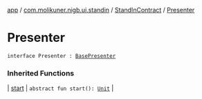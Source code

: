 [app](../../index.md) / [com.molikuner.nigb.ui.standin](../index.md) / [StandInContract](index.md) / [Presenter](./-presenter.md)

# Presenter

`interface Presenter : `[`BasePresenter`](../../com.molikuner.nigb.ui/-base-presenter/index.md)

### Inherited Functions

| [start](../../com.molikuner.nigb.ui/-base-presenter/start.md) | `abstract fun start(): `[`Unit`](https://kotlinlang.org/api/latest/jvm/stdlib/kotlin/-unit/index.html) |


